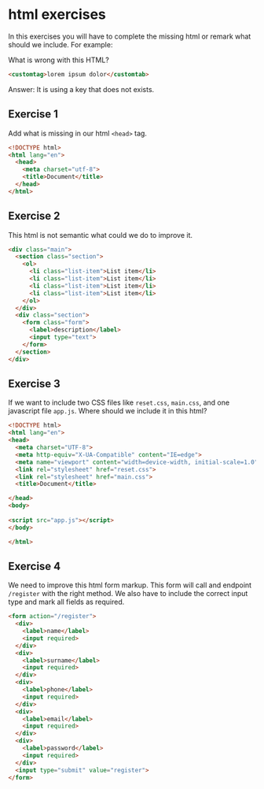 # html exercises

In this exercises you will have to complete the missing html or remark what should we include. For example:

What is wrong with this HTML?

```html
<customtag>lorem ipsum dolor</customtab>
```

Answer: It is using a key that does not exists.

## Exercise 1

Add what is missing in our html `<head>` tag.

```html
<!DOCTYPE html>
<html lang="en">
  <head>
    <meta charset="utf-8">
    <title>Document</title>
  </head>
</html>
```


## Exercise 2

This html is not semantic what could we do to improve it.

```html
<div class="main">
  <section class="section">
    <ol>
      <li class="list-item">List item</li>
      <li class="list-item">List item</li>
      <li class="list-item">List item</li>
      <li class="list-item">List item</li>
    </ol>
  </div>
  <div class="section">
    <form class="form">
      <label>description</label>
      <input type="text">
    </form>
  </section>
</div>
```

## Exercise 3

If we want to include two CSS files like `reset.css`, `main.css`, and one javascript file `app.js`. Where should we include it in this html?

```html
<!DOCTYPE html>
<html lang="en">
<head>
  <meta charset="UTF-8">
  <meta http-equiv="X-UA-Compatible" content="IE=edge">
  <meta name="viewport" content="width=device-width, initial-scale=1.0">
  <link rel="stylesheet" href="reset.css">
  <link rel="stylesheet" href="main.css">
  <title>Document</title>

</head>
<body>
  
<script src="app.js"></script>
</body>

</html>

```

## Exercise 4

We need to improve this html form markup. This form will call and endpoint `/register` with the right method. We also have to include the correct input type and mark all fields as required.

```html
<form action="/register">
  <div>
    <label>name</label>
    <input required>
  </div>
  <div>
    <label>surname</label>
    <input required>
  </div>
  <div>
    <label>phone</label>
    <input required>
  </div>
  <div>
    <label>email</label>
    <input required>
  </div>
  <div>
    <label>password</label>
    <input required>
  </div>
  <input type="submit" value="register">
</form>

```
